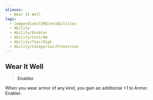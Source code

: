 ```yaml
---
aliases:
  - Wear It Well
tags:
  - Compendium/CSRD/en/Abilities
  - Ability
  - Ability/Enabler
  - Ability/Cost/NA
  - Ability/Tier/High
  - Ability/Categories/Protection
---
```

  
    
## Wear It Well    
>**Enabler**  
    
When you wear armor of any kind, you gain an additional +1 to Armor. Enabler.